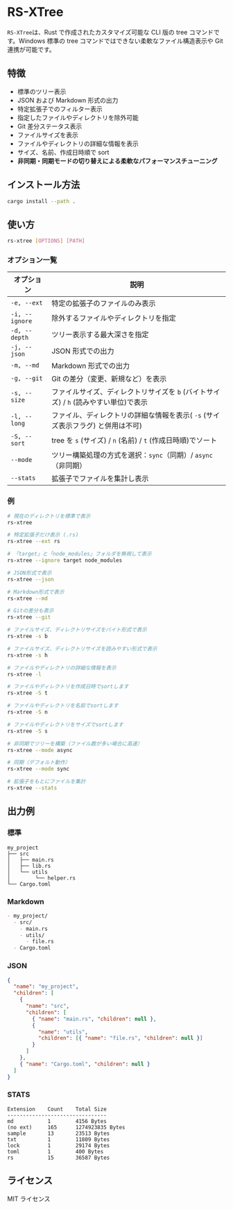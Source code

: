 # RS-XTree

`RS-XTree`は、Rust で作成されたカスタマイズ可能な CLI 版の tree コマンドです。Windows 標準の tree コマンドではできない柔軟なファイル構造表示や Git 連携が可能です。

## 特徴

- 標準のツリー表示
- JSON および Markdown 形式の出力
- 特定拡張子でのフィルター表示
- 指定したファイルやディレクトリを除外可能
- Git 差分ステータス表示
- ファイルサイズを表示
- ファイルやディレクトリの詳細な情報を表示
- サイズ、名前、作成日時順で sort
- **非同期・同期モードの切り替えによる柔軟なパフォーマンスチューニング**

## インストール方法

```bash
cargo install --path .
```

## 使い方

```bash
rs-xtree [OPTIONS] [PATH]
```

### オプション一覧

| オプション     | 説明                                                                                 |
| -------------- | ------------------------------------------------------------------------------------ |
| `-e, --ext`    | 特定の拡張子のファイルのみ表示                                                       |
| `-i, --ignore` | 除外するファイルやディレクトリを指定                                                 |
| `-d, --depth`  | ツリー表示する最大深さを指定                                                         |
| `-j, --json`   | JSON 形式での出力                                                                    |
| `-m, --md`     | Markdown 形式での出力                                                                |
| `-g, --git`    | Git の差分（変更、新規など）を表示                                                   |
| `-s, --size`   | ファイルサイズ、ディレクトリサイズを `b` (バイトサイズ) / `h` (読みやすい単位)で表示 |
| `-l, --long`   | ファイル、ディレクトリの詳細な情報を表示( `-s` (サイズ表示フラグ) と併用は不可)      |
| `-S, --sort`   | tree を `s` (サイズ) / `n` (名前) / `t` (作成日時順)でソート                         |
| `--mode`       | ツリー構築処理の方式を選択：`sync`（同期）/ `async`（非同期）                        |
| `--stats`      | 拡張子でファイルを集計し表示                                                         |

### 例

```bash
# 現在のディレクトリを標準で表示
rs-xtree

# 特定拡張子だけ表示 (.rs)
rs-xtree --ext rs

# 「target」と「node_modules」フォルダを無視して表示
rs-xtree --ignore target node_modules

# JSON形式で表示
rs-xtree --json

# Markdown形式で表示
rs-xtree --md

# Gitの差分も表示
rs-xtree --git

# ファイルサイズ、ディレクトリサイズをバイト形式で表示
rs-xtree -s b

# ファイルサイズ、ディレクトリサイズを読みやすい形式で表示
rs-xtree -s h

# ファイルやディレクトリの詳細な情報を表示
rs-xtree -l

# ファイルやディレクトリを作成日時でsortします
rs-xtree -S t

# ファイルやディレクトリを名前でsortします
rs-xtree -S n

# ファイルやディレクトリをサイズでsortします
rs-xtree -S s

# 非同期でツリーを構築（ファイル数が多い場合に高速）
rs-xtree --mode async

# 同期（デフォルト動作）
rs-xtree --mode sync

# 拡張子をもとにファイルを集計
rs-xtree --stats
```

## 出力例

### 標準

```
my_project
├── src
│   ├── main.rs
│   ├── lib.rs
│   └── utils
│        └── helper.rs
└── Cargo.toml
```

### Markdown

```markdown
- my_project/
  - src/
    - main.rs
    - utils/
      - file.rs
  - Cargo.toml
```

### JSON

```json
{
  "name": "my_project",
  "children": [
    {
      "name": "src",
      "children": [
        { "name": "main.rs", "children": null },
        {
          "name": "utils",
          "children": [{ "name": "file.rs", "children": null }]
        }
      ]
    },
    { "name": "Cargo.toml", "children": null }
  ]
}
```

### STATS

```
Extension    Count    Total Size
--------------------------------
md           1        4156 Bytes
(no ext)     165      1274923835 Bytes
sample       13       23513 Bytes
txt          1        11809 Bytes
lock         1        29174 Bytes
toml         1        400 Bytes
rs           15       36587 Bytes
```

## ライセンス

MIT ライセンス
